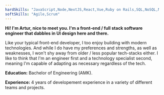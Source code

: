 ```yaml
---
hardSkills: "JavaScript,Node,NextJS,React,Vue,Ruby on Rails,SQL,NoSQL,MongoDB"
softSkills: "Agile,Scrum"
---
```


**Hi! I'm Artur, nice to meet you. I'm a front-end / full stack software engineer that dabbles in UI design here and there.**

Like your typical front-end developer, I too enjoy building with modern technologies. And while I do have my preferences and strengths, as well as weaknesses, I won't shy away from older / less popular tech-stacks either. I like to think that I'm an engineer first and a technology specialist second, meaning I'm capable of adapting as necessary regardless of the tech.

**Education:** Bachelor of Engineering (AMK).

**Experience:** 4 years of developement experience in a variety of different teams and projects.
